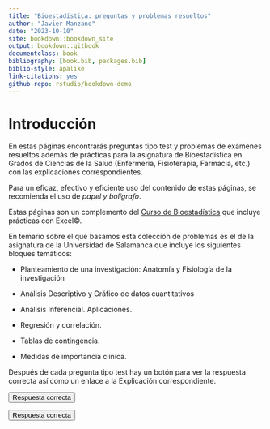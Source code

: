 ```yaml
--- 
title: "Bioestadística: preguntas y problemas resueltos"
author: "Javier Manzano"
date: "2023-10-10"
site: bookdown::bookdown_site
output: bookdown::gitbook
documentclass: book
bibliography: [book.bib, packages.bib]
biblio-style: apalike
link-citations: yes
github-repo: rstudio/bookdown-demo
---
```


# Introducción

En estas páginas encontrarás preguntas tipo test y problemas de exámenes resueltos además de prácticas para la asignatura de Bioestadística en Grados de Ciencias de la Salud (Enfermería, Fisioterapia, Farmacia, etc.) con las explicaciones correspondientes.

Para un eficaz, efectivo y eficiente uso del contenido de estas páginas, se recomienda el uso de *papel y bolígrafo*.

Estas páginas son un complemento del [Curso de Bioestadística](https://1fjmanzano.github.io/bioestadistica/) que incluye prácticas con Excel©.

En temario sobre el que basamos esta colección de problemas es el de la asignatura de la Universidad de Salamanca que incluye los siguientes bloques temáticos:

- Planteamiento de una investigación: Anatomía y Fisiología de la investigación

- Análisis Descriptivo y Gráfico de datos cuantitativos

- Análisis Inferencial. Aplicaciones.

- Regresión y correlación.

- Tablas de contingencia.

- Medidas de importancia clínica.

Después de cada pregunta tipo test hay un botón para ver la respuesta correcta así como un enlace a la Explicación correspondiente.

<button onclick="f1()">Respuesta correcta</button>
<p id="1"></p>
<script>
function f1() {
  document.getElementById("1").innerHTML = "a";
}
</script>

<p>

<button onclick="f2()">Respuesta correcta</button>
<p id="2"></p>
<script>
function f2() {
  document.getElementById("2").innerHTML = "b";
}
</script>


